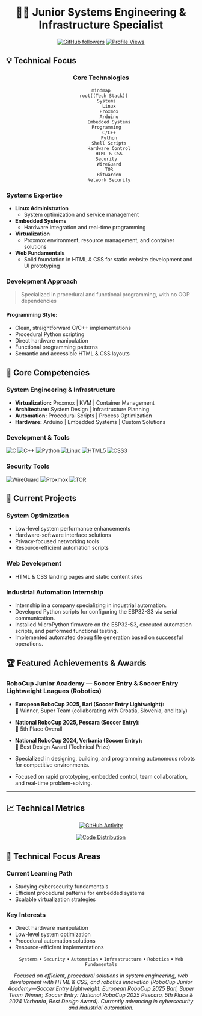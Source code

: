 <div align="center">

# 👨‍💻  Junior Systems Engineering & Infrastructure Specialist
[![GitHub followers](https://img.shields.io/github/followers/vetronics?style=social)](https://github.com/vetronics)
[![Profile Views](https://visitcount.itsvg.in/api?id=vetronics&label=Profile%20Views&color=12&icon=5&pretty=true)](https://visitcount.itsvg.in)

</div>

## 💡 Technical Focus

<div align="center">

### Core Technologies
```mermaid
mindmap
  root((Tech Stack))
    Systems
      Linux
      Proxmox
      Arduino
      Embedded Systems
    Programming
      C/C++
      Python
      Shell Scripts
      Hardware Control
      HTML & CSS
    Security
      WireGuard
      TOR
      Bitwarden
      Network Security
```

</div>

### Systems Expertise
- **Linux Administration** 
  - System optimization and service management
- **Embedded Systems**
  - Hardware integration and real-time programming
- **Virtualization**
  - Proxmox environment, resource management, and container solutions
- **Web Fundamentals**
  - Solid foundation in HTML & CSS for static website development and UI prototyping

### Development Approach
> Specialized in procedural and functional programming, with no OOP dependencies

#### Programming Style:
- Clean, straightforward C/C++ implementations
- Procedural Python scripting
- Direct hardware manipulation
- Functional programming patterns
- Semantic and accessible HTML & CSS layouts

## 🔧 Core Competencies

### System Engineering & Infrastructure
- **Virtualization:** Proxmox | KVM | Container Management
- **Architecture:** System Design | Infrastructure Planning
- **Automation:** Procedural Scripts | Process Optimization
- **Hardware:** Arduino | Embedded Systems | Custom Solutions

### Development & Tools
![C](https://img.shields.io/badge/C-Systems_Programming-00599C?style=flat-square&logo=c)
![C++](https://img.shields.io/badge/C++-Procedural_Development-00599C?style=flat-square&logo=c%2B%2B)
![Python](https://img.shields.io/badge/Python-Script_Automation-3776AB?style=flat-square&logo=python)
![Linux](https://img.shields.io/badge/Linux-System_Administration-FCC624?style=flat-square&logo=linux)
![HTML5](https://img.shields.io/badge/HTML5-Web_Basics-E34F26?style=flat-square&logo=html5)
![CSS3](https://img.shields.io/badge/CSS3-Styling-1572B6?style=flat-square&logo=css3)

### Security Tools
![WireGuard](https://img.shields.io/badge/WireGuard-Network_Security-88171A?style=flat-square&logo=wireguard)
![Proxmox](https://img.shields.io/badge/Proxmox-Virtualization-E57000?style=flat-square&logo=proxmox)
![TOR](https://img.shields.io/badge/TOR-Privacy_Solutions-7D4698?style=flat-square&logo=tor-project)

## 🚀 Current Projects

### System Optimization
- Low-level system performance enhancements
- Hardware-software interface solutions
- Privacy-focused networking tools
- Resource-efficient automation scripts

### Web Development
- HTML & CSS landing pages and static content sites

### Industrial Automation Internship
- Internship in a company specializing in industrial automation.
- Developed Python scripts for configuring the ESP32-S3 via serial communication.
- Installed MicroPython firmware on the ESP32-S3, executed automation scripts, and performed functional testing.
- Implemented automated debug file generation based on successful operations.

## 🏆 Featured Achievements & Awards

### RoboCup Junior Academy — Soccer Entry & Soccer Entry Lightweight Leagues (Robotics)
- **European RoboCup 2025, Bari (Soccer Entry Lightweight):**  
  🏅 Winner, Super Team (collaborating with Croatia, Slovenia, and Italy)
- **National RoboCup 2025, Pescara (Soccer Entry):**  
  🏅 5th Place Overall
- **National RoboCup 2024, Verbania (Soccer Entry):**  
  🏅 Best Design Award (Technical Prize)

- Specialized in designing, building, and programming autonomous robots for competitive environments.
- Focused on rapid prototyping, embedded control, team collaboration, and real-time problem-solving.

---

## 📈 Technical Metrics

<div align="center">

[![GitHub Activity](https://nirzak-streak-stats.vercel.app/?user=vetronics&theme=dark&hide_border=true&background=0D1117&stroke=0D1117&fire=1834CC&ring=1834CC&currStreakLabel=1834CC)](https://github.com/vetronics)

[![Code Distribution](https://github-readme-stats.vercel.app/api/top-langs/?username=vetronics&layout=compact&theme=dark&hide_border=true&bg_color=0D1117&title_color=1834CC&text_color=FFFFFF)](https://github.com/vetronics)

</div>

## 🔬 Technical Focus Areas

### Current Learning Path
- Studying cybersecurity fundamentals
- Efficient procedural patterns for embedded systems
- Scalable virtualization strategies

### Key Interests
- Direct hardware manipulation
- Low-level system optimization
- Procedural automation solutions
- Resource-efficient implementations

<div align="center">

`Systems` • `Security` • `Automation` • `Infrastructure` • `Robotics` • `Web Fundamentals`

*Focused on efficient, procedural solutions in system engineering, web development with HTML & CSS, and robotics innovation (RoboCup Junior Academy—Soccer Entry Lightweight: European RoboCup 2025 Bari, Super Team Winner; Soccer Entry: National RoboCup 2025 Pescara, 5th Place & 2024 Verbania, Best Design Award). Currently advancing in cybersecurity and industrial automation.*

</div>
